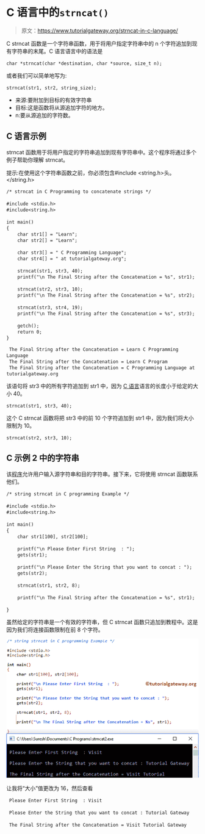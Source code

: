 # C 语言中的`strncat()`

> 原文：<https://www.tutorialgateway.org/strncat-in-c-language/>

C strncat 函数是一个字符串函数，用于将用户指定字符串中的 n 个字符追加到现有字符串的末尾。C 语言语言中的语法是

```
char *strncat(char *destination, char *source, size_t n);
```

或者我们可以简单地写为:

```
strncat(str1, str2, string_size);
```

*   来源:要附加到目标的有效字符串
*   目标:这是函数将从源追加字符的地方。
*   n:要从源追加的字符数。

## C 语言示例

strncat 函数用于将用户指定的字符串追加到现有字符串中。这个程序将通过多个例子帮助你理解 strncat。

提示:在使用这个字符串函数之前，你必须包含#include <string.h>头。</string.h>

```
/* strncat in C Programming to concatenate strings */

#include <stdio.h> 
#include<string.h>

int main()
{
   	char str1[] = "Learn";
   	char str2[] = "Learn";

   	char str3[] = " C Programming Language";
   	char str4[] = " at tutorialgateway.org";

   	strncat(str1, str3, 40);		
   	printf("\n The Final String after the Concatenation = %s", str1);

   	strncat(str2, str3, 10);
   	printf("\n The Final String after the Concatenation = %s", str2);

   	strncat(str3, str4, 19);
   	printf("\n The Final String after the Concatenation = %s", str3);

	getch();
	return 0;
}
```

```
 The Final String after the Concatenation = Learn C Programming Language
 The Final String after the Concatenation = Learn C Program
 The Final String after the Concatenation = C Programming Language at tutorialgateway.org
```

该语句将 str3 中的所有字符追加到 str1 中，因为 [C 语言](https://www.tutorialgateway.org/c-programming/)语言的长度小于给定的大小 40。

```
strncat(str1, str3, 40);
```

这个 C strncat 函数将把 str3 中的前 10 个字符追加到 str1 中，因为我们将大小限制为 10。

```
strncat(str2, str3, 10);
```

## C 示例 2 中的字符串

该[程序](https://www.tutorialgateway.org/c-programming-examples/)允许用户输入源字符串和目的字符串。接下来，它将使用 strncat 函数联系他们。

```
/* string strncat in C programming Example */

#include <stdio.h> 
#include<string.h>

int main()
{
	char str1[100], str2[100];

	printf("\n Please Enter First String  : ");
	gets(str1);	

	printf("\n Please Enter the String that you want to concat : ");
	gets(str2);	

	strncat(str1, str2, 8);

 	printf("\n The Final String after the Concatenation = %s", str1);

}
```

虽然给定的字符串是一个有效的字符串，但 C strncat 函数只追加到教程中。这是因为我们将连接函数限制在前 8 个字符。

![strncat in C Language 2](img/6a6fbe5adab7f164b9e33881f211aff0.png)

让我将“大小”值更改为 16，然后查看

```
 Please Enter First String  : Visit

 Please Enter the String that you want to concat : Tutorial Gateway

 The Final String after the Concatenation = Visit Tutorial Gateway
```